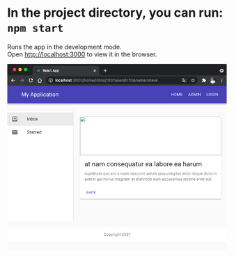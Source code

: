 # In the project directory, you can run: `npm start`

Runs the app in the development mode.\
Open [http://localhost:3000](http://localhost:3000) to view it in the browser.

![html5](https://github.com/jcaesarm/TrainingExamples/blob/main/2021-04-24/img_npmstart_localhost.png)